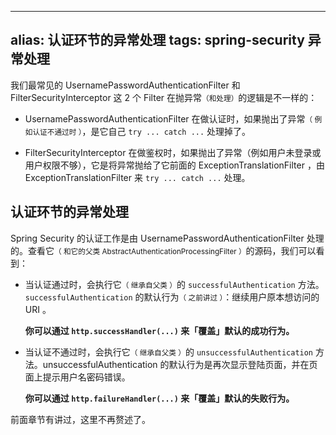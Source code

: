 
---
alias: 认证环节的异常处理
tags: spring-security 异常处理
---


我们最常见的 UsernamePasswordAuthenticationFilter 和 FilterSecurityInterceptor 这 2 个 Filter 在抛异常<small>（和处理）</small>的逻辑是不一样的：

- UsernamePasswordAuthenticationFilter 在做认证时，如果抛出了异常<small>（ 例如认证不通过时 ）</small>，是它自己 `try ... catch ...` 处理掉了。

- FilterSecurityInterceptor 在做鉴权时，如果抛出了异常（例如用户未登录或用户权限不够），它是将异常抛给了它前面的 ExceptionTranslationFilter ，由 ExceptionTranslationFilter 来 `try ... catch ...` 处理。


## 认证环节的异常处理

Spring Security 的认证工作是由 UsernamePasswordAuthenticationFilter 处理的。查看它<small>（ 和它的父类 AbstractAuthenticationProcessingFilter ）</small>的源码，我们可以看到：

- 当认证通过时，会执行它<small>（ 继承自父类 ）</small>的 `successfulAuthentication` 方法。`successfulAuthentication` 的默认行为<small>（ 之前讲过 ）</small>：继续用户原本想访问的 URI 。

  **你可以通过 `http.successHandler(...)` 来「覆盖」默认的成功行为。**

- 当认证不通过时，会执行它<small>（ 继承自父类 ）</small>的 `unsuccessfulAuthentication` 方法。unsuccessfulAuthentication 的默认行为是再次显示登陆页面，并在页面上提示用户名密码错误。

  **你可以通过 `http.failureHandler(...)` 来「覆盖」默认的失败行为。**

前面章节有讲过，这里不再赘述了。
